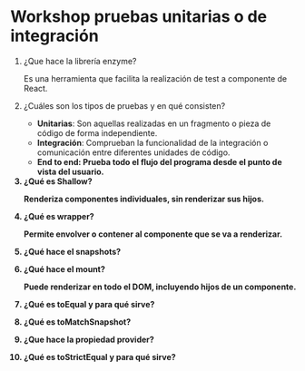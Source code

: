 # Workshop pruebas unitarias o de integración

<ol>
  <li>¿Que hace la librería enzyme? </li>
    <p>  Es una herramienta que facilita la realización de test a componente de React. </p>
    
  <li>¿Cuáles son los tipos de pruebas y en qué consisten? </li>
    <ul>
      <li><strong>Unitarias</strong>: Son aquellas realizadas en un fragmento o pieza de código de forma independiente.</li>
      <li><strong>Integración</strong>: Comprueban la funcionalidad de la integración o comunicación entre diferentes unidades de código.</li>
      <li><strong>End to end<strong>: Prueba todo el flujo del programa desde el punto de vista del usuario.</li>
    </ul>

  <li>¿Qué es Shallow?</li>
    <p>  Renderiza componentes individuales, sin renderizar sus hijos. </p>
      
  <li>¿Qué es wrapper?</li>
    <p>  Permite envolver o contener al componente que se va a renderizar. </p>

  <li> ¿Qué hace el snapshots?</li>
    <p>   </p>

  <li> ¿Qué hace el mount?</li>
    <p>  Puede renderizar en todo el DOM, incluyendo hijos de un componente. </p>

  <li> ¿Qué es toEqual y para qué sirve?</li>
    <p>  </p>

  <li> ¿Qué es toMatchSnapshot?</li>
    <p>  </p>

  <li> ¿Que hace la propiedad provider?</li>
    <p>   </p>

  <li>  ¿Qué es toStrictEqual y para qué sirve?</li>
    <p>   </p>

</ol>
